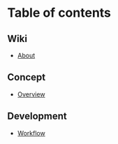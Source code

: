 # Table of contents

## Wiki

* [About](README.md)

## Concept

* [Overview](concept/overview.md)

## Development

* [Workflow](development/workflow.md)
